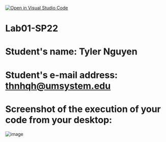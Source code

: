 [![Open in Visual Studio Code](https://classroom.github.com/assets/open-in-vscode-c66648af7eb3fe8bc4f294546bfd86ef473780cde1dea487d3c4ff354943c9ae.svg)](https://classroom.github.com/online_ide?assignment_repo_id=7978542&assignment_repo_type=AssignmentRepo)
# Lab01-SP22

# Student's name: Tyler Nguyen

# Student's e-mail address: thnhqh@umsystem.edu

# Screenshot of the execution of your code from your desktop:
![image](https://user-images.githubusercontent.com/106999071/172697533-9ca864b4-78d7-4e9d-8aac-44d369bbffeb.png)

